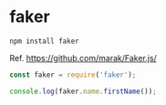 # faker

```
npm install faker
```

Ref. https://github.com/marak/Faker.js/

```javascript
const faker = require('faker');

console.log(faker.name.firstName());
```
